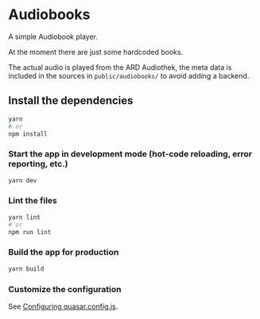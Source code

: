 # Audiobooks

A simple Audiobook player.

At the moment there are just some hardcoded books.

The actual audio is played from the ARD Audiothek, the meta data is included in the sources in `public/audiobooks/` to avoid adding a backend.

## Install the dependencies
```bash
yarn
# or
npm install
```

### Start the app in development mode (hot-code reloading, error reporting, etc.)
```bash
yarn dev
```

### Lint the files
```bash
yarn lint
# or
npm run lint
```

### Build the app for production
```bash
yarn build
```

### Customize the configuration
See [Configuring quasar.config.js](https://v2.quasar.dev/quasar-cli-vite/quasar-config-js).
